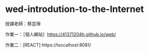 # wed-introdution-to-the-Internet

授課老師：蔡芸琤

作業一：［個人網站］https://41371204h.github.io/web/

作業二：[REACT] https://loccalhost:8081/
